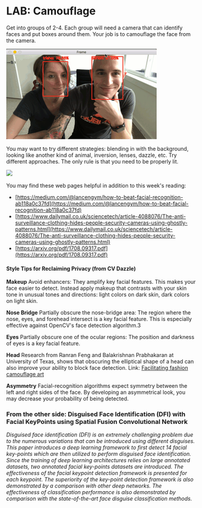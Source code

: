 # LAB: Camouflage

Get into groups of 2-4. Each group will need a camera that can identify faces and put boxes around them. Your job is to camouflage the face from the camera.

![OpenCV face ID and tracking](../../.gitbook/assets/opencv_face_reco_animation.gif)

You may want to try different strategies: blending in with the background, looking like another kind of animal, inversion, lenses, dazzle, etc. Try different approaches. The only rule is that you need to be properly lit.

![](https://www.evernote.com/l/ADMLVy6jiZBFIp0aXhvUjNBh4gEElUcJpIYB/image.png)

You may find these web pages helpful in addition to this week's reading:

* [https://medium.com/@lancengym/how-to-beat-facial-recognition-ab118a0c37fd](https://medium.com/@lancengym/how-to-beat-facial-recognition-ab118a0c37fd)
* [https://www.dailymail.co.uk/sciencetech/article-4088076/The-anti-surveillance-clothing-hides-people-security-cameras-using-ghostly-patterns.html](https://www.dailymail.co.uk/sciencetech/article-4088076/The-anti-surveillance-clothing-hides-people-security-cameras-using-ghostly-patterns.html)
* [https://arxiv.org/pdf/1708.09317.pdf](https://arxiv.org/pdf/1708.09317.pdf)

#### Style Tips for Reclaiming Privacy \(from CV Dazzle\)

**Makeup** Avoid enhancers: They amplify key facial features. This makes your face easier to detect. Instead apply makeup that contrasts with your skin tone in unusual tones and directions: light colors on dark skin, dark colors on light skin.

**Nose Bridge** Partially obscure the nose-bridge area: The region where the nose, eyes, and forehead intersect is a key facial feature. This is especially effective against OpenCV's face detection algorithm.3 

**Eyes** Partially obscure one of the ocular regions: The position and darkness of eyes is a key facial feature.

**Head** Research from Ranran Feng and Balakrishnan Prabhakaran at University of Texas, shows that obscuring the elliptical shape of a head can also improve your ability to block face detection. Link: [Facilitating fashion camouflage art](http://dl.acm.org/citation.cfm?id=2502121)

**Asymmetry** Facial-recognition algorithms expect symmetry between the left and right sides of the face. By developing an asymmetrical look, you may decrease your probability of being detected.  


### From the other side: Disguised Face Identification \(DFI\) with Facial KeyPoints using Spatial Fusion Convolutional Network

_Disguised face identification \(DFI\) is an extremely challenging problem due to the numerous variations that can be introduced using different disguises. This paper introduces a deep learning framework to first detect 14 facial key-points which are then utilized to perform disguised face identification. Since the training of deep learning architectures relies on large annotated datasets, two annotated facial key-points datasets are introduced. The effectiveness of the facial keypoint detection framework is presented for each keypoint. The superiority of the key-point detection framework is also demonstrated by a comparison with other deep networks. The effectiveness of classification performance is also demonstrated by comparison with the state-of-the-art face disguise classification methods._

